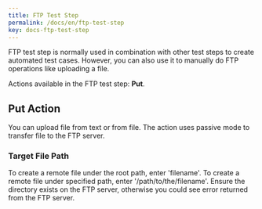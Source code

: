 ```yaml
---
title: FTP Test Step
permalink: /docs/en/ftp-test-step
key: docs-ftp-test-step
---
```

FTP test step is normally used in combination with other test steps to create automated test cases. However, you can also use it to manually do FTP operations like uploading a file.

Actions available in the FTP test step: **Put**.

## Put Action
You can upload file from text or from file. The action uses passive mode to transfer file to the FTP server.

### Target File Path
To create a remote file under the root path, enter 'filename'.
To create a remote file under specified path, enter '/path/to/the/filename'. Ensure the directory exists on the FTP server, otherwise you could see error returned from the FTP server.